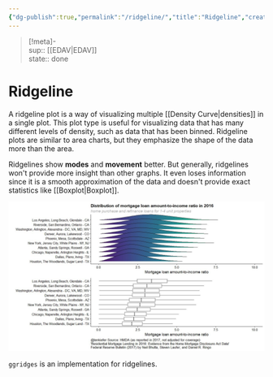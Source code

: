 ```yaml
---
{"dg-publish":true,"permalink":"/ridgeline/","title":"Ridgeline","created":"2022-10-21T23:11:54","updated":""}
---
```


> [!meta]-  
sup:: [[EDAV\|EDAV]]  
state:: done

# Ridgeline

A ridgeline plot is a way of visualizing multiple [[Density Curve\|densities]] in a single plot. This plot type is useful for visualizing data that has many different levels of density, such as data that has been binned. Ridgeline plots are similar to area charts, but they emphasize the shape of the data more than the area.

Ridgelines show **modes** and **movement** better.
But generally, ridgelines won't provide more insight than other graphs. It even loses information since it is a smooth approximation of the data and doesn't provide exact statistics like [[Boxplot\|Boxplot]].

![](https://raw.githubusercontent.com/zcysxy/Figurebed/master/img/20221210200107.png)

`ggridges` is an implementation for ridgelines.
